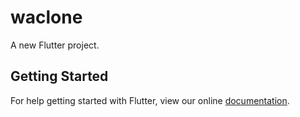 # waclone

A new Flutter project.

## Getting Started

For help getting started with Flutter, view our online
[documentation](https://flutter.io/).
